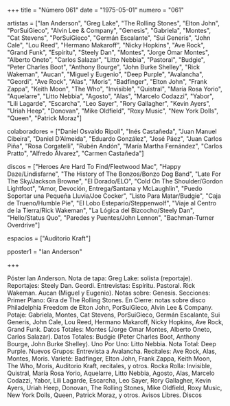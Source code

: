 +++
title = "Número 061"
date = "1975-05-01"
numero = "061"

artistas = ["Ian Anderson", "Greg Lake", "The Rolling Stones", "Elton John", "PorSuiGieco", "Alvin Lee & Company", "Genesis", "Gabriela", "Montes", "Cat Stevens", "PorSuiGieco", "Germán Escalante", "Sui Generis", "John Cale", "Lou Reed", "Hermano Makaroff", "Nicky Hopkins", "Ave Rock", "Grand Funk", "Espíritu", "Steely Dan", "Montes", "Jorge Omar Montes", "Alberto Oneto", "Carlos Salazar", "Litto Nebbia", "Pastoral", "Budgie", "Peter Charles Boot", "Anthony Bourge", "John Burke Shelley", "Rick Wakeman", "Aucan", "Miguel y Eugenio", "Deep Purple", "Avalancha", "Geordi", "Ave Rock", "Alas", "Moris", "Badfinger", "Elton John", "Frank Zappa", "Keith Moon", "The Who", "Invisible", "Quistral", "María Rosa Yorio", "Aquelarre", "Litto Nebbia", "Agosto", "Alas", "Marcelo Codazzi", "Yabor", "Lili Lagarde", "Escarcha", "Leo Sayer", "Rory Gallagher", "Kevin Ayers", "Uriah Heep", "Donovan", "Mike Oldfield", "Roxy Music", "New York Dolls", "Queen", "Patrick Moraz"] 

colaboradores = ["Daniel Osvaldo Ripoll", "Inés Castañeda", "Juan Manuel Cibeira", "Daniel D’Almeida", "Eduardo González", "José Páez", "Juan Carlos Piña", "Rosa Corgatelli", "Rubén Andón", "María Martha Fernández", "Carlos Pratto", "Alfredo Álvarez", "Carmen Castañeda"]

discos = ["Heroes Are Hard To Find/Fleetwood Mac", "Happy Daze/Lindisfarne", "The History of The Bonzos/Bonzo Dog Band", "Late For The Sky/Jackson Browne", "El Dorado/ELO", "Cold On The Shoulder/Gordon Lightfoot", "Amor, Devoción, Entrega/Santana y McLaughlin", "Puedo Soportar una Pequeña Lluvia/Joe Cocker", "Listo Para Matar/Budgie", "Caja de Trueno/Humble Pie", "El Lobo Estepario/Steppenwolf", "Viaje al Centro de la Tierra/Rick Wakeman", "La Lógica del Bizcocho/Steely Dan", "Hello/Status Quo", "Paredes y Puentes/John Lennon", "Bachman-Turner Overdrive"]

espacios = ["Auditorio Kraft"]

pposter1 = "Ian Anderson"

+++

Póster Ian Anderson. 
Nota de tapa: 
Greg Lake: solista (reportaje). 
Reportajes:
Steely Dan. Geordi. 
Entrevistas:
Espíritu. Pastoral. Rick Wakeman. Aucan (Miguel y Eugenio). 
Notas sobre:
Genesis.
Secciones:
Primer Plano: Gira de The Rolling Stones. 
En Cierre: notas sobre disco Philadelphia Freedom de Elton John, PorSuiGieco, Alvin Lee & Company. 
Potaje: Gabriela, Montes, Cat Stevens, PorSuiGieco, Germán Escalante, Sui Generis, John Cale, Lou Reed, Hermano Makaroff, Nicky Hopkins, Ave Rock, Grand Funk.
Datos Totales: Montes (Jorge Omar Montes, Alberto Oneto, Carlos Salazar). 
Datos Totales: Budgie (Peter Charles Boot, Anthony Bourge, John Burke Shelley). 
Uno Por Uno: Litto Nebbia.
Nota Total: Deep Purple. 
Nuevos Grupos: Entrevista a Avalancha. 
Recitales: Ave Rock, Alas, Montes, Moris. 
Varieté: Badfinger, Elton John, Frank Zappa, Keith Moon, The Who, Moris, Auditorio Kraft, recitales, y otros. 
Rocka Rolla: Invisible, Quistral, María Rosa Yorio, Aquelarre, Litto Nebbia, Agosto, Alas, Marcelo Codazzi, Yabor, Lili Lagarde, Escarcha, Leo Sayer, Rory Gallagher, Kevin Ayers, Uriah Heep, Donovan, The Rolling Stones, Mike Oldfield, Roxy Music, New York Dolls, Queen, Patrick Moraz, y otros. 
Avisos Libres. Discos
